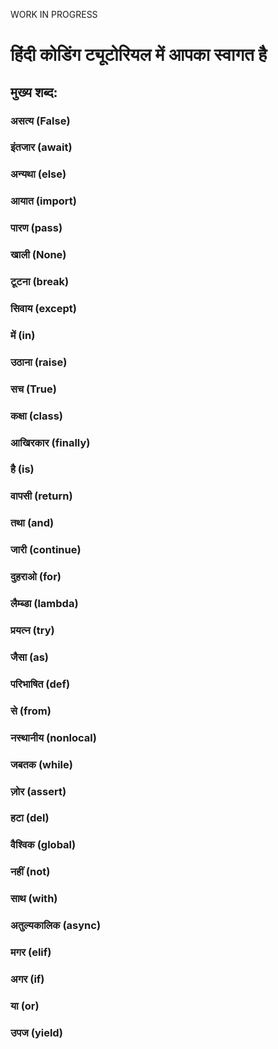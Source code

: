 WORK IN PROGRESS

# हिंदी कोडिंग ट्यूटोरियल में आपका स्वागत है

## मुख्य शब्द:

### असत्य (False)

### इंतजार (await)

### अन्यथा (else)

### आयात (import)

### पारण (pass)

### खाली (None)

### टूटना (break)

### सिवाय (except)

### में (in)

### उठाना (raise)

### सच (True)

### कक्षा (class)

### आखिरकार (finally)

### है (is)

### वापसी (return)

### तथा (and)

### जारी (continue)

### दुहराओ (for)

### लैम्ब्डा (lambda)

### प्रयत्न (try)

### जैसा (as)

### परिभाषित (def)

### से (from)

### नस्थानीय (nonlocal)

### जबतक (while)

### ज़ोर (assert)

### हटा (del)

### वैश्विक (global)

### नहीं (not)

### साथ (with)

### अतुल्यकालिक (async)

### मगर (elif)

### अगर (if)

### या (or)

### उपज (yield)
